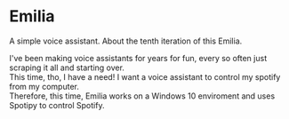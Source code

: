 # Emilia
A simple voice assistant.
About the tenth iteration of this Emilia.

I've been making voice assistants for years for fun, every so often just scraping it all and starting over.
\
This time, tho, I have a need! I want a voice assistant to control my spotify from my computer.
\
Therefore, this time, Emilia works on a Windows 10 enviroment and uses Spotipy to control Spotify.